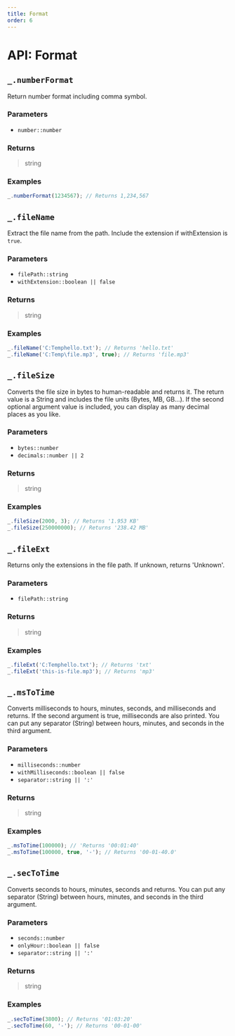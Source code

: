 ```yaml
---
title: Format
order: 6
---
```


# API: Format

## `_.numberFormat`

Return number format including comma symbol.

### Parameters

- `number::number`

### Returns

> string

### Examples

```javascript
_.numberFormat(1234567); // Returns 1,234,567
```

## `_.fileName`

Extract the file name from the path. Include the extension if withExtension is `true`.

### Parameters

- `filePath::string`
- `withExtension::boolean || false`

### Returns

> string

### Examples

```javascript
_.fileName('C:Temphello.txt'); // Returns 'hello.txt'
_.fileName('C:Temp\file.mp3', true); // Returns 'file.mp3'
```

## `_.fileSize`

Converts the file size in bytes to human-readable and returns it. The return value is a String and includes the file units (Bytes, MB, GB...). If the second optional argument value is included, you can display as many decimal places as you like.

### Parameters

- `bytes::number`
- `decimals::number || 2`

### Returns

> string

### Examples

```javascript
_.fileSize(2000, 3); // Returns '1.953 KB'
_.fileSize(250000000); // Returns '238.42 MB'
```

## `_.fileExt`

Returns only the extensions in the file path. If unknown, returns 'Unknown'.

### Parameters

- `filePath::string`

### Returns

> string

### Examples

```javascript
_.fileExt('C:Temphello.txt'); // Returns 'txt'
_.fileExt('this-is-file.mp3'); // Returns 'mp3'
```

## `_.msToTime`

Converts milliseconds to hours, minutes, seconds, and milliseconds and returns. If the second argument is true, milliseconds are also printed. You can put any separator (String) between hours, minutes, and seconds in the third argument.

### Parameters

- `milliseconds::number`
- `withMilliseconds::boolean || false`
- `separator::string || ':'`

### Returns

> string

### Examples

```javascript
_.msToTime(100000); // 'Returns '00:01:40'
_.msToTime(100000, true, '-'); // Returns '00-01-40.0'
```

## `_.secToTime`

Converts seconds to hours, minutes, seconds and returns. You can put any separator (String) between hours, minutes, and seconds in the third argument.

### Parameters

- `seconds::number`
- `onlyHour::boolean || false`
- `separator::string || ':'`

### Returns

> string

### Examples

```javascript
_.secToTime(3800); // Returns '01:03:20'
_.secToTime(60, '-'); // Returns '00-01-00'
```
